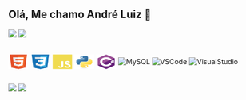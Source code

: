 ## Olá, Me chamo André Luiz 👋
<img height="180em" src="https://github-readme-stats.vercel.app/api?username=dr4e&show_icons=true&theme=transparent&include_all_commits=true&custom_title=Meus_Commits🎉"> <img height="180em" src="https://github-readme-stats.vercel.app/api/top-langs/?username=dr4e&layout=compact&theme=transparent">

<div style="display: inline_block"><br>
  <img align="center" alt="HTML" height="30" width="40" src="https://raw.githubusercontent.com/devicons/devicon/master/icons/html5/html5-original.svg">
  <img align="center" alt="CSS" height="30" width="40" src="https://raw.githubusercontent.com/devicons/devicon/master/icons/css3/css3-original.svg">
  <img align="center" alt="Js" height="30" width="40" src="https://raw.githubusercontent.com/devicons/devicon/master/icons/javascript/javascript-plain.svg">
  <img align="center" alt="Python" height="30" width="40" src="https://raw.githubusercontent.com/devicons/devicon/master/icons/python/python-original.svg">
  <img align="center" alt="Csharp" height="30" width="40" src="https://raw.githubusercontent.com/devicons/devicon/master/icons/csharp/csharp-original.svg">
  <img align="center" alt="MySQL" height="30" src="https://cdn.jsdelivr.net/gh/devicons/devicon@latest/icons/mysql/mysql-original.svg">
  <img align="center" alt="VSCode" height="30" src="https://cdn.jsdelivr.net/gh/devicons/devicon@latest/icons/vscode/vscode-original.svg">
  <img align="center" alt="VisualStudio" height="30" src="https://cdn.jsdelivr.net/gh/devicons/devicon@latest/icons/visualstudio/visualstudio-original.svg">
</div>

  ##
  
<div> 
  <a href="https://instagram.com/dr4e_al" target="_blank"><img src="https://img.shields.io/badge/-Instagram-%23E4405F?style=for-the-badge&logo=instagram&logoColor=white" target="_blank"></a>
  <a href="https://www.linkedin.com/in/andré-luiz-abbb6a2aa/" target="_blank"><img src="https://img.shields.io/badge/-LinkedIn-%230077B5?style=for-the-badge&logo=linkedin&logoColor=white" /></a>     
</div>

<!--
**dr4e/dr4e** is a ✨ _special_ ✨ repository because its `README.md` (this file) appears on your GitHub profile.

Here are some ideas to get you started:

- 🔭 I’m currently working on ...
- 🌱 I’m currently learning ...
- 👯 I’m looking to collaborate on ...
- 🤔 I’m looking for help with ...
- 💬 Ask me about ...
- 📫 How to reach me: ...
- 😄 Pronouns: ...
- ⚡ Fun fact: ...
-->
